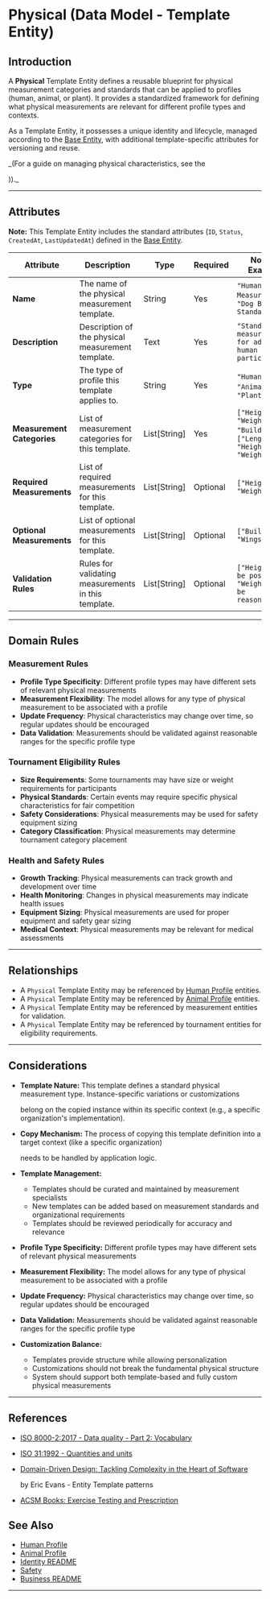 # **Physical** (Data Model - Template Entity)

## **Introduction**

A **Physical** Template Entity defines a reusable blueprint for physical measurement categories and standards that can
be applied to profiles (human, animal, or plant). It provides a standardized framework for defining what physical
measurements are relevant for different profile types and contexts.

As a Template Entity, it possesses a unique identity and lifecycle, managed according to the [Base Entity](../../foundation/base_entity.md), with additional template-specific attributes for versioning and reuse.

\_(For a guide on managing physical characteristics, see the

<!-- 🚨 **BROKEN:** 🚨 **BROKEN:** [User Guide: Physical Characteristics](../# ../user_guide/ (TODO: Create user guide) 🚨 🚨 -->))._

---

## **Attributes**

**Note:** This Template Entity includes the standard attributes (`ID`, `Status`, `CreatedAt`, `LastUpdatedAt`) defined in the [Base Entity](../../foundation/base_entity.md).

| Attribute        | Description                                              | Type       | Required | Notes / Example                           |
| ---------------- | -------------------------------------------------------- | ---------- | -------- | ----------------------------------------- |
| **Name**         | The name of the physical measurement template.            | String     | Yes      | `"Human Adult Measurements"`, `"Dog Breed Standards"` |
| **Description**  | Description of the physical measurement template.         | Text       | Yes      | `"Standard measurements for adult human participants"` |
| **Type**         | The type of profile this template applies to.             | String     | Yes      | `"Human"`, `"Animal"`, `"Plant"` |
| **Measurement Categories** | List of measurement categories for this template.        | List[String] | Yes    | `["Height", "Weight", "Build"]`, `["Length", "Height", "Weight"]` |
| **Required Measurements** | List of required measurements for this template.         | List[String] | Optional | `["Height", "Weight"]` |
| **Optional Measurements** | List of optional measurements for this template.         | List[String] | Optional | `["Build", "Wingspan"]` |
| **Validation Rules** | Rules for validating measurements in this template.      | List[String] | Optional | `["Height must be positive", "Weight must be reasonable"]` |

---

## **Domain Rules**

### **Measurement Rules**

- **Profile Type Specificity**: Different profile types may have different sets of relevant physical measurements
- **Measurement Flexibility**: The model allows for any type of physical measurement to be associated with a profile
- **Update Frequency**: Physical characteristics may change over time, so regular updates should be encouraged
- **Data Validation**: Measurements should be validated against reasonable ranges for the specific profile type

### **Tournament Eligibility Rules**

- **Size Requirements**: Some tournaments may have size or weight requirements for participants
- **Physical Standards**: Certain events may require specific physical characteristics for fair competition
- **Safety Considerations**: Physical measurements may be used for safety equipment sizing
- **Category Classification**: Physical measurements may determine tournament category placement

### **Health and Safety Rules**

- **Growth Tracking**: Physical measurements can track growth and development over time
- **Health Monitoring**: Changes in physical measurements may indicate health issues
- **Equipment Sizing**: Physical measurements are used for proper equipment and safety gear sizing
- **Medical Context**: Physical measurements may be relevant for medical assessments

---

## **Relationships**

- A `Physical` Template Entity may be referenced by [Human Profile](../../identity/profile/human.md) entities.
- A `Physical` Template Entity may be referenced by [Animal Profile](../../identity/profile/base_profile.md) entities.
- A `Physical` Template Entity may be referenced by measurement entities for validation.
- A `Physical` Template Entity may be referenced by tournament entities for eligibility requirements.

---

## **Considerations**

- **Template Nature:** This template defines a standard physical measurement type. Instance-specific variations or customizations

  belong on the copied instance within its specific context (e.g., a specific organization's implementation).

- **Copy Mechanism:** The process of copying this template definition into a target context (like a specific organization)

  needs to be handled by application logic.

- **Template Management:**

  - Templates should be curated and maintained by measurement specialists
  - New templates can be added based on measurement standards and organizational requirements
  - Templates should be reviewed periodically for accuracy and relevance

- **Profile Type Specificity:** Different profile types may have different sets of relevant physical measurements
- **Measurement Flexibility:** The model allows for any type of physical measurement to be associated with a profile
- **Update Frequency:** Physical characteristics may change over time, so regular updates should be encouraged
- **Data Validation:** Measurements should be validated against reasonable ranges for the specific profile type
- **Customization Balance:**

  - Templates provide structure while allowing personalization
  - Customizations should not break the fundamental physical structure
  - System should support both template-based and fully custom physical measurements

---

## References

- [ISO 8000-2:2017 - Data quality - Part 2: Vocabulary](https://www.iso.org/standard/36326.html)
- [ISO 31:1992 - Quantities and units](https://www.iso.org/standard/3621.html)
- [Domain-Driven Design: Tackling Complexity in the Heart of Software](https://www.amazon.com/Domain-Driven-Design-Tackling-Complexity-Software/dp/0321125215)

  by Eric Evans - Entity Template patterns

- [ACSM Books: Exercise Testing and Prescription](https://acsm.org/education-resources/books/)

## See Also

- [Human Profile](../../identity/profile/human.md)
- [Animal Profile](../../identity/profile/base_profile.md)
- [Identity README](../../identity/README.md)
- [Safety](../../safety/safety.md)
- [Business README](../../README.md)

---
